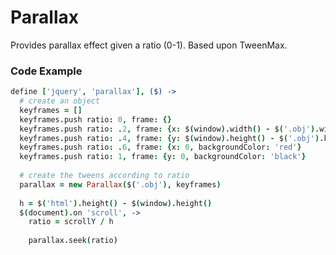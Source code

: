 Parallax
========

Provides parallax effect given a ratio (0-1). Based upon TweenMax.

### Code Example

```coffeescript
define ['jquery', 'parallax'], ($) ->
  # create an object
  keyframes = []
  keyframes.push ratio: 0, frame: {}
  keyframes.push ratio: .2, frame: {x: $(window).width() - $('.obj').width(), backgroundColor: 'green'}
  keyframes.push ratio: .4, frame: {y: $(window).height() - $('.obj').height(), backgroundColor: 'blue'}
  keyframes.push ratio: .6, frame: {x: 0, backgroundColor: 'red'}
  keyframes.push ratio: 1, frame: {y: 0, backgroundColor: 'black'}
  
  # create the tweens according to ratio
  parallax = new Parallax($('.obj'), keyframes)
    
  h = $('html').height() - $(window).height()
  $(document).on 'scroll', ->
    ratio = scrollY / h
    
    parallax.seek(ratio)
```
